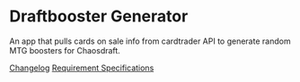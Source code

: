 # Draftbooster Generator

An app that pulls cards on sale info from cardtrader API to generate random MTG boosters for Chaosdraft.



[Changelog](/documentation/changelog.md)
[Requirement Specifications](/documentation/requirementspecifications.md)
